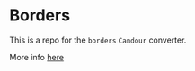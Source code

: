 # Borders

This is a repo for the `borders` `Candour` converter.

More info [here](https://candour.pro/docs/converters/borders)
